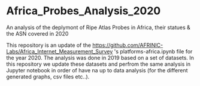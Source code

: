# Africa_Probes_Analysis_2020
An analysis of the deplymont of Ripe Atlas Probes in Africa, their statues &amp; the ASN covered in 2020

This repository is an update of the https://github.com/AFRINIC-Labs/Africa_Internet_Measurement_Survey 's platforms-africa.ipynb file for the year 2020. The analysis was done in 2019 based on a set of datasets. In this repository we update these datasets and perfrom the same analysis in Jupyter notebook in order of have na up to data analysis (for the different generated graphs, csv files etc..). 
